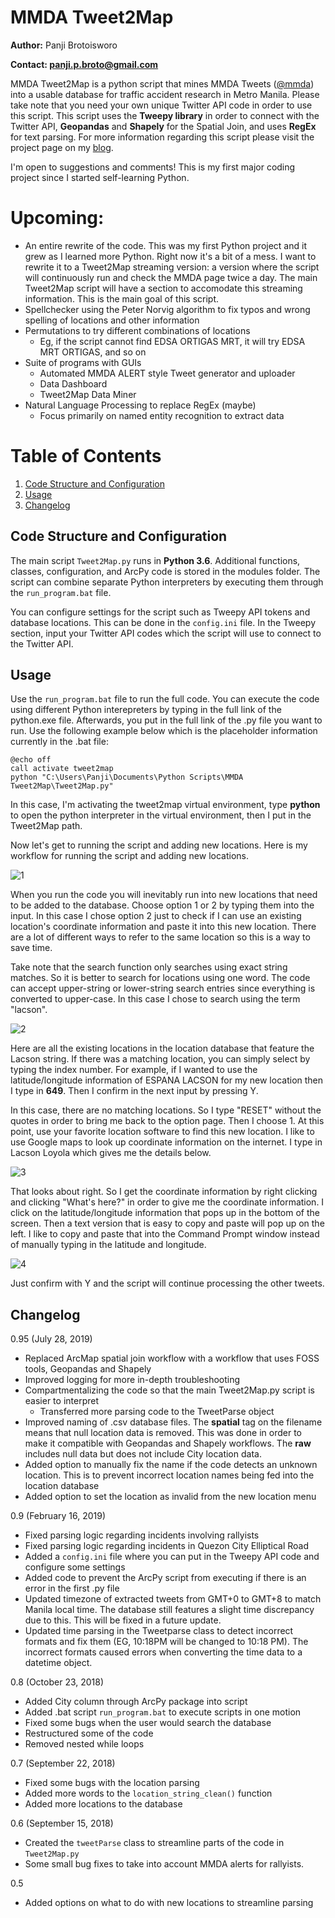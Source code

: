 # MMDA Tweet2Map

**Author:** Panji Brotoisworo

**Contact: [panji.p.broto@gmail.com](mailto:panji.p.broto@gmail.com)**

MMDA Tweet2Map is a python script that mines MMDA Tweets ([@mmda](https://twitter.com/MMDA)) into a usable database for traffic accident research in Metro Manila. Please take note that you need your own unique Twitter API code in order to use this script. This script uses the **Tweepy library** in order to connect with the Twitter API, **Geopandas** and **Shapely** for the Spatial Join, and uses **RegEx** for text parsing. For more information regarding this script please visit the project page on my [blog](https://panjib.wixsite.com/blog/mmdatweet2map).

I'm open to suggestions and comments! This is my first major coding project since I started self-learning Python.

# **Upcoming:**
- An entire rewrite of the code. This was my first Python project and it grew as I learned more Python. Right now it's a bit of a mess. I want to rewrite it to a Tweet2Map streaming version: a version where the script will continuously run and check the MMDA page twice a day. The main Tweet2Map script will have a section to accomodate this streaming information. This is the main goal of this script.
- Spellchecker using the Peter Norvig algorithm to fix typos and wrong spelling of locations and other information
- Permutations to try different combinations of locations
  - Eg, if the script cannot find EDSA ORTIGAS MRT, it will try EDSA MRT ORTIGAS, and so on
- Suite of programs with GUIs
  - Automated MMDA ALERT style Tweet generator and uploader
  - Data Dashboard
  - Tweet2Map Data Miner
- Natural Language Processing to replace RegEx (maybe)
  - Focus primarily on named entity recognition to extract data

# Table of Contents
1. [Code Structure and Configuration](#structure)
2. [Usage](#Usage)
3. [Changelog](#changelog)

## Code Structure and Configuration <a name="structure"></a>
The main script `Tweet2Map.py` runs in **Python 3.6**. Additional functions, classes, configuration, and ArcPy code is stored in the modules folder. The script can combine separate Python interpreters by executing them through the `run_program.bat` file.

You can configure settings for the script such as Tweepy API tokens and database locations. This can be done in the `config.ini` file.
In the Tweepy section, input your Twitter API codes which the script will use to connect to the Twitter API.

## Usage <a name="Usage"></a>
Use the `run_program.bat` file to run the full code. You can execute the code using different Python interepreters by typing in the full link of the python.exe file. Afterwards, you put in the full link of the .py file you want to run. Use the following example below which is the placeholder information currently in the .bat file:
```
@echo off
call activate tweet2map
python "C:\Users\Panji\Documents\Python Scripts\MMDA Tweet2Map\Tweet2Map.py"

```
In this case, I'm activating the tweet2map virtual environment, type **python** to open the python interpreter in the virtual environment, then I put in the Tweet2Map path.

Now let's get to running the script and adding new locations. Here is my workflow for running the script and adding new locations.

![1](https://i.imgur.com/R5p4TpA.png)

When you run the code you will inevitably run into new locations that need to be added to the database. Choose option 1 or 2 by typing them into the input. In this case I chose option 2 just to check if I can use an existing location's coordinate information and paste it into this new location. There are a lot of different ways to refer to the same location so this is a way to save time.

Take note that the search function only searches using exact string matches. So it is better to search for locations using one word. The code can accept upper-string or lower-string search entries since everything is converted to upper-case. In this case I chose to search using the term "lacson".

![2](https://i.imgur.com/QWxDoMb.png)

Here are all the existing locations in the location database that feature the Lacson string. If there was a matching location, you can simply select by typing the index number. For example, if I wanted to use the latitude/longitude information of ESPANA LACSON for my new location then I type in **649**. Then I confirm in the next input by pressing Y.

In this case, there are no matching locations. So I type "RESET" without the quotes in order to bring me back to the option page. Then I choose 1. At this point, use your favorite location software to find this new location. I like to use Google maps to look up coordinate information on the internet. I type in Lacson Loyola which gives me the details below.

![3](https://i.imgur.com/kpYNZRH.png)

That looks about right. So I get the coordinate information by right clicking and clicking "What's here?" in order to give me the coordinate information. I click on the latitude/longitude information that pops up in the bottom of the screen. Then a text version that is easy to copy and paste will pop up on the left. I like to copy and paste that into the Command Prompt window instead of manually typing in the latitude and longitude.

![4](https://i.imgur.com/TNnQwuP.png)

Just confirm with Y and the script will continue processing the other tweets.

## Changelog <a name="changelog"></a>

0.95 (July 28, 2019)
- Replaced ArcMap spatial join workflow with a workflow that uses FOSS tools, Geopandas and Shapely
- Improved logging for more in-depth troubleshooting
- Compartmentalizing the code so that the main Tweet2Map.py script is easier to interpret
  - Transferred more parsing code to the TweetParse object
- Improved naming of .csv database files. The **spatial** tag on the filename means that null location data is removed. This was done in order to make it compatible with Geopandas and Shapely workflows. The **raw** includes null data but does not include City location data.
- Added option to manually fix the name if the code detects an unknown location. This is to prevent incorrect location names being fed into the location database
- Added option to set the location as invalid from the new location menu

0.9 (February 16, 2019)
- Fixed parsing logic regarding incidents involving rallyists
- Fixed parsing logic regarding incidents in Quezon City Elliptical Road
- Added a `config.ini` file where you can put in the Tweepy API code and configure some settings
- Added code to prevent the ArcPy script from executing if there is an error in the first .py file
- Updated timezone of extracted tweets from GMT+0 to GMT+8 to match Manila local time. The database still features a slight time discrepancy due to this. This will be fixed in a future update.
- Updated time parsing in the Tweetparse class to detect incorrect formats and fix them (EG, 10:18PM will be changed to 10:18 PM). The incorrect formats caused errors when converting the time data to a datetime object.

0.8 (October 23, 2018)
- Added City column through ArcPy package into script
- Added .bat script `run_program.bat` to execute scripts in one motion
- Fixed some bugs when the user would search the database
- Restructured some of the code
 - Removed nested while loops

0.7 (September 22, 2018)
- Fixed some bugs with the location parsing
- Added more words to the `location_string_clean()` function
- Added more locations to the database

0.6 (September 15, 2018)
- Created the `tweetParse` class to streamline parts of the code in `Tweet2Map.py`
- Some small bug fixes to take into account MMDA alerts for rallyists.

0.5
- Added options on what to do with new locations to streamline parsing

